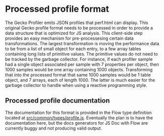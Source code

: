 # Processed profile format

The Gecko Profiler emits JSON profiles that perf.html can display. This original Gecko profile format needs to be processed in order to provide a data structure that is optimized for JS analysis. This client-side step provides an easy mechanism for pre-processesing certain data transformations. The largest transformation is moving the performance data to be from a list of small object for each entry, to a few array tables containing long lists of primitive values. The primitive values do not need to be tracked by the garbage collector. For instance, if each profiler sample had a single object associated per sample with 7 properties per object, then 1000 samples would be one array containing 1000 objects. Transforming that into the processed format that same 1000 samples would be 1 table object, and 7 arrays, each of length 1000. The latter is much easier for the garbage collector to handle when using a reactive programming style.

## Processed profile documentation

The documentation for this format is provided in the Flow type definition located at [src/common/types/profile.js](../src/common/types/profile.js). Eventually the plan is to have the documentation here, but the docs generators for JS Doc with Flow are currently buggy and not producing valid output.
